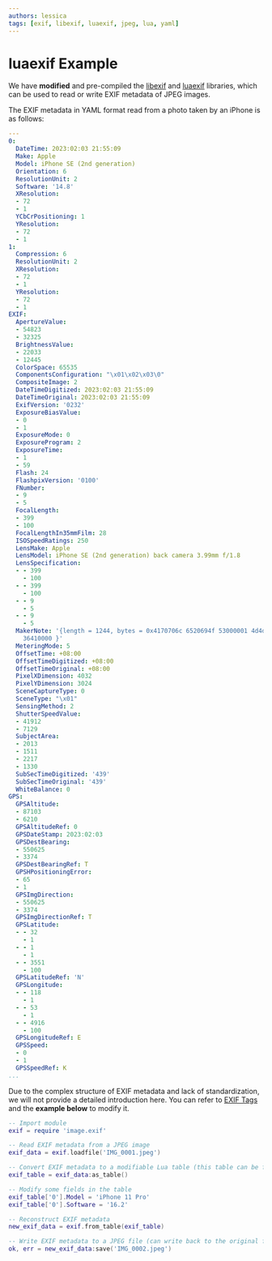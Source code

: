 ```yaml
---
authors: lessica
tags: [exif, libexif, luaexif, jpeg, lua, yaml]
---
```


# luaexif Example

We have **modified** and pre-compiled the [libexif](https://github.com/libexif/libexif) and [luaexif](https://github.com/minoki/luaexif) libraries, which can be used to read or write EXIF metadata of JPEG images.

<!-- truncate -->

The EXIF metadata in YAML format read from a photo taken by an iPhone is as follows:

```yaml title="luaexif-example.yaml"
---
0:
  DateTime: 2023:02:03 21:55:09
  Make: Apple
  Model: iPhone SE (2nd generation)
  Orientation: 6
  ResolutionUnit: 2
  Software: '14.8'
  XResolution:
  - 72
  - 1
  YCbCrPositioning: 1
  YResolution:
  - 72
  - 1
1:
  Compression: 6
  ResolutionUnit: 2
  XResolution:
  - 72
  - 1
  YResolution:
  - 72
  - 1
EXIF:
  ApertureValue:
  - 54823
  - 32325
  BrightnessValue:
  - 22033
  - 12445
  ColorSpace: 65535
  ComponentsConfiguration: "\x01\x02\x03\0"
  CompositeImage: 2
  DateTimeDigitized: 2023:02:03 21:55:09
  DateTimeOriginal: 2023:02:03 21:55:09
  ExifVersion: '0232'
  ExposureBiasValue:
  - 0
  - 1
  ExposureMode: 0
  ExposureProgram: 2
  ExposureTime:
  - 1
  - 59
  Flash: 24
  FlashpixVersion: '0100'
  FNumber:
  - 9
  - 5
  FocalLength:
  - 399
  - 100
  FocalLengthIn35mmFilm: 28
  ISOSpeedRatings: 250
  LensMake: Apple
  LensModel: iPhone SE (2nd generation) back camera 3.99mm f/1.8
  LensSpecification:
  - - 399
    - 100
  - - 399
    - 100
  - - 9
    - 5
  - - 9
    - 5
  MakerNote: '{length = 1244, bytes = 0x4170706c 6520694f 53000001 4d4d0020 ... 41424138
    36410000 }'
  MeteringMode: 5
  OffsetTime: +08:00
  OffsetTimeDigitized: +08:00
  OffsetTimeOriginal: +08:00
  PixelXDimension: 4032
  PixelYDimension: 3024
  SceneCaptureType: 0
  SceneType: "\x01"
  SensingMethod: 2
  ShutterSpeedValue:
  - 41912
  - 7129
  SubjectArea:
  - 2013
  - 1511
  - 2217
  - 1330
  SubSecTimeDigitized: '439'
  SubSecTimeOriginal: '439'
  WhiteBalance: 0
GPS:
  GPSAltitude:
  - 87103
  - 6210
  GPSAltitudeRef: 0
  GPSDateStamp: 2023:02:03
  GPSDestBearing:
  - 550625
  - 3374
  GPSDestBearingRef: T
  GPSHPositioningError:
  - 65
  - 1
  GPSImgDirection:
  - 550625
  - 3374
  GPSImgDirectionRef: T
  GPSLatitude:
  - - 32
    - 1
  - - 1
    - 1
  - - 3551
    - 100
  GPSLatitudeRef: 'N'
  GPSLongitude:
  - - 118
    - 1
  - - 53
    - 1
  - - 4916
    - 100
  GPSLongitudeRef: E
  GPSSpeed:
  - 0
  - 1
  GPSSpeedRef: K
...
```

Due to the complex structure of EXIF metadata and lack of standardization, we will not provide a detailed introduction here. You can refer to [EXIF Tags](https://exiftool.org/TagNames/EXIF.html) and the **example below** to modify it.

```lua title="luaexif-example.lua" showLineNumbers
-- Import module
exif = require 'image.exif'

-- Read EXIF metadata from a JPEG image
exif_data = exif.loadfile('IMG_0001.jpeg')

-- Convert EXIF metadata to a modifiable Lua table (this table can be further converted to plist/json/yaml and saved for reuse)
exif_table = exif_data:as_table()

-- Modify some fields in the table
exif_table['0'].Model = 'iPhone 11 Pro'
exif_table['0'].Software = '16.2'

-- Reconstruct EXIF metadata
new_exif_data = exif.from_table(exif_table)

-- Write EXIF metadata to a JPEG file (can write back to the original file or create a new file)
ok, err = new_exif_data:save('IMG_0002.jpeg')
```

